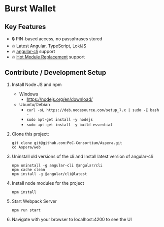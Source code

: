 # Burst Wallet

## Key Features
- 🔒 PIN-based access, no passphrases stored
- 🔥 Latest Angular, TypeScript, LokiJS
- 🔥 [angular-cli](https://cli.angular.io/) support
- 🔥 [Hot Module Replacement](https://webpack.js.org/concepts/hot-module-replacement/) support

## Contribute / Development Setup

1. Install Node JS and npm
    * Windows
        * https://nodejs.org/en/download/
    * Ubuntu/Debian
        * `curl -sL https://deb.nodesource.com/setup_7.x | sudo -E bash -`
        * `sudo apt-get install -y nodejs`
        * `sudo apt-get install -y build-essential`

2. Clone this project:
    ```
    git clone git@github.com:PoC-Consortium/Aspera.git
    cd Aspera/web
    ```

3. Uninstall old versions of the cli and Install latest version of angular-cli
    ```
    npm uninstall -g angular-cli @angular/cli
    npm cache clean
    npm install -g @angular/cli@latest
    ```

3. Install node modules for the project
    ```
    npm install
    ```

4. Start Webpack Server

    ```
    npm run start
    ```

5. Navigate with your browser to localhost:4200 to see the UI
